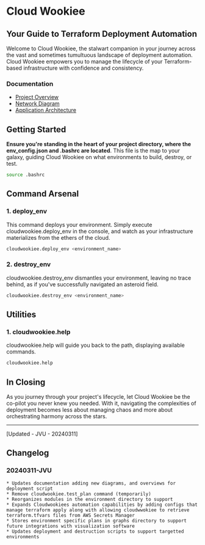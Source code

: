 # Cloud Wookiee
## Your Guide to Terraform Deployment Automation
Welcome to Cloud Wookiee, the stalwart companion in your journey across the vast and sometimes tumultuous landscape of deployment automation. Cloud Wookiee empowers you to manage the lifecycle of your Terraform-based infrastructure with confidence and consistency.
 
### Documentation
- [Project Overview](docs/project-overview.md)
- [Network Diagram](docs/assets/20240311_target-network-diagram.jpg)
- [Application Architecture](docs/assets/20240311_target-service-diagram.jpg)

## Getting Started
**Ensure you're standing in the heart of your project directory, where the env_config.json and .bashrc are located**. This file is the map to your galaxy, guiding Cloud Wookiee on what environments to build, destroy, or test.
``` bash
source .bashrc
```
## Command Arsenal
### 1. deploy_env 
This command deploys your environment. Simply execute cloudwookiee.deploy_env in the console, and watch as your infrastructure materializes from the ethers of the cloud.
``` bash
cloudwookiee.deploy_env <environment_name>
```
### 2. destroy_env
cloudwookiee.destroy_env dismantles your environment, leaving no trace behind, as if you've successfully navigated an asteroid field.

``` bash
cloudwookiee.destroy_env <environment_name>
```

## Utilities
### 1. cloudwookiee.help
cloudwookiee.help will guide you back to the path, displaying available commands.

``` bash
cloudwookiee.help
```

## In Closing
As you journey through your project's lifecycle, let Cloud Wookiee be the co-pilot you never knew you needed. With it, navigating the complexities of deployment becomes less about managing chaos and more about orchestrating harmony across the stars.

---
[Updated - JVU - 20240311]

## Changelog 

### 20240311-JVU
    * Updates documentation adding new diagrams, and overviews for deployment script
    * Remove cloudwookiee.test_plan command (temporarily) 
    * Reorganizes modules in the environment directory to support 
    * Expands Cloudwookiees automation capabilities by adding configs that manage terraform apply along with allowing cloudwwokiee to retrieve terraform.tfvars files from AWS Secrets Manager
    * Stores environment specific plans in graphs directory to support future integrations with visualization software
    * Updates deployment and destruction scripts to support targetted environments